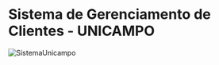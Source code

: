 # Sistema de Gerenciamento de Clientes - UNICAMPO
![SistemaUnicampo](https://github.com/user-attachments/assets/d3c7aada-abb2-4308-8636-e65c71ce106b)
